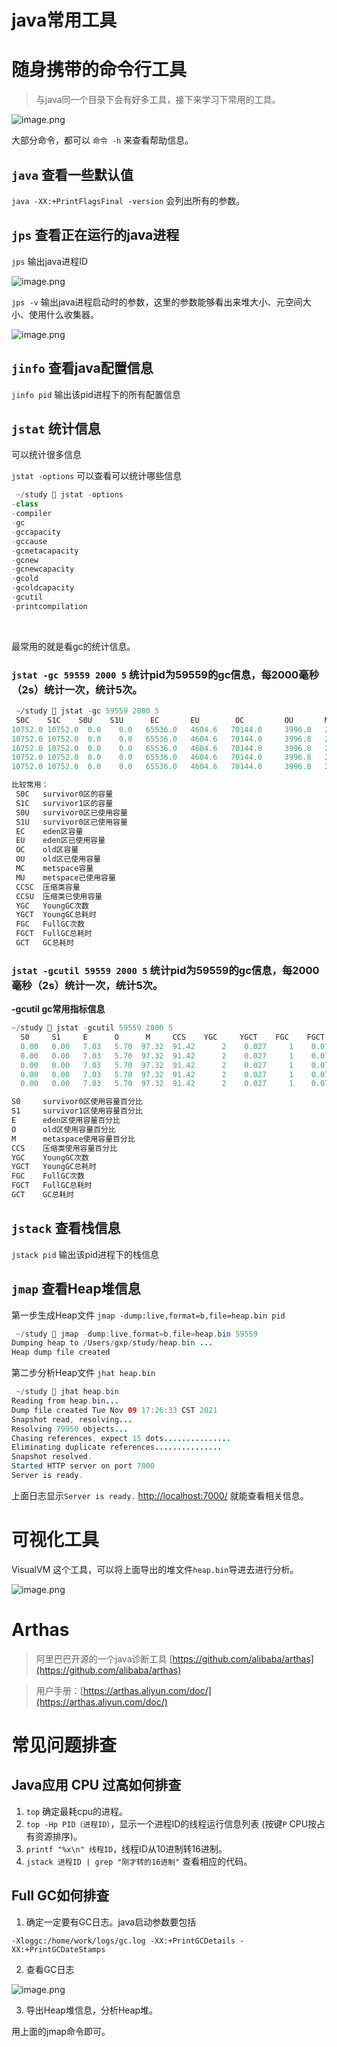 # java常用工具
# 随身携带的命令行工具

>  与java同一个目录下会有好多工具，接下来学习下常用的工具。

![image.png](/image/mynote/java_common_tools_1.png)


大部分命令，都可以 `命令 -h` 来查看帮助信息。
​

## `java` 查看一些默认值
`java -XX:+PrintFlagsFinal -version` 会列出所有的参数。


## `jps` 查看正在运行的java进程

`jps`  输出java进程ID

![image.png](/image/mynote/java_common_tools_2.png)
​

`jps -v`  输出java进程启动时的参数，这里的参数能够看出来堆大小、元空间大小、使用什么收集器。


![image.png](/image/mynote/java_common_tools_3.png)


## `jinfo` 查看java配置信息
`jinfo pid` 输出该pid进程下的所有配置信息
​

## `jstat` 统计信息

可以统计很多信息

`jstat -options` 可以查看可以统计哪些信息

```java
 ~/study  jstat -options
-class
-compiler
-gc
-gccapacity
-gccause
-gcmetacapacity
-gcnew
-gcnewcapacity
-gcold
-gcoldcapacity
-gcutil
-printcompilation
```
​

最常用的就是看gc的统计信息。

### ​`jstat -gc 59559 2000 5` 统计pid为59559的gc信息，每2000毫秒（2s）统计一次，统计5次。

```java
 ~/study  jstat -gc 59559 2000 5
 S0C    S1C    S0U    S1U      EC       EU        OC         OU       MC     MU    CCSC   CCSU   YGC     YGCT    FGC    FGCT     GCT
10752.0 10752.0  0.0    0.0   65536.0   4604.6   70144.0     3996.8   21248.0 20678.2 2560.0 2340.4      2    0.027   1      0.078    0.105
10752.0 10752.0  0.0    0.0   65536.0   4604.6   70144.0     3996.8   21248.0 20678.2 2560.0 2340.4      2    0.027   1      0.078    0.105
10752.0 10752.0  0.0    0.0   65536.0   4604.6   70144.0     3996.8   21248.0 20678.2 2560.0 2340.4      2    0.027   1      0.078    0.105
10752.0 10752.0  0.0    0.0   65536.0   4604.6   70144.0     3996.8   21248.0 20678.2 2560.0 2340.4      2    0.027   1      0.078    0.105
10752.0 10752.0  0.0    0.0   65536.0   4604.6   70144.0     3996.8   21248.0 20678.2 2560.0 2340.4      2    0.027   1      0.078    0.105

比较常用：
 S0C   survivor0区的容量
 S1C   survivor1区的容量
 S0U   survivor0区已使用容量
 S1U   survivor0区已使用容量
 EC    eden区容量
 EU    eden区已使用容量
 OC    old区容量
 OU    old区已使用容量
 MC    metspace容量
 MU    metspace已使用容量
 CCSC  压缩类容量
 CCSU  压缩类已使用容量
 YGC   YoungGC次数
 YGCT  YoungGC总耗时
 FGC   FullGC次数
 FGCT  FullGC总耗时
 GCT   GC总耗时
```
### `jstat -gcutil 59559 2000 5` 统计pid为59559的gc信息，每2000毫秒（2s）统计一次，统计5次。
**-gcutil gc常用指标信息**
​

```java
~/study  jstat -gcutil 59559 2000 5
  S0     S1     E      O      M     CCS    YGC     YGCT    FGC    FGCT     GCT
  0.00   0.00   7.03   5.70  97.32  91.42      2    0.027     1    0.078    0.105
  0.00   0.00   7.03   5.70  97.32  91.42      2    0.027     1    0.078    0.105
  0.00   0.00   7.03   5.70  97.32  91.42      2    0.027     1    0.078    0.105
  0.00   0.00   7.03   5.70  97.32  91.42      2    0.027     1    0.078    0.105
  0.00   0.00   7.03   5.70  97.32  91.42      2    0.027     1    0.078    0.105

S0     survivor0区使用容量百分比
S1     survivor1区使用容量百分比
E      eden区使用容量百分比
O      old区使用容量百分比
M      metaspace使用容量百分比
CCS    压缩类使用容量百分比
YGC    YoungGC次数
YGCT   YoungGC总耗时
FGC    FullGC次数
FGCT   FullGC总耗时
GCT    GC总耗时
```
## `jstack` 查看栈信息
`jstack pid` 输出该pid进程下的栈信息
​

## `jmap` 查看Heap堆信息
第一步生成Heap文件
`jmap -dump:live,format=b,file=heap.bin pid`
```java
 ~/study  jmap -dump:live,format=b,file=heap.bin 59559
Dumping heap to /Users/gxp/study/heap.bin ...
Heap dump file created
```
第二步分析Heap文件
`jhat heap.bin`
```java
 ~/study  jhat heap.bin
Reading from heap.bin...
Dump file created Tue Nov 09 17:26:33 CST 2021
Snapshot read, resolving...
Resolving 79950 objects...
Chasing references, expect 15 dots...............
Eliminating duplicate references...............
Snapshot resolved.
Started HTTP server on port 7000
Server is ready.
```
上面日志显示`Server is ready.`  [http://localhost:7000/](http://localhost:7000/) 就能查看相关信息。
​

# 可视化工具
VisualVM 这个工具，可以将上面导出的堆文件`heap.bin`导进去进行分析。

![image.png](/image/mynote/java_common_tools_4.png)


# Arthas
> 阿里巴巴开源的一个java诊断工具 [https://github.com/alibaba/arthas](https://github.com/alibaba/arthas)

> 用户手册：[https://arthas.aliyun.com/doc/](https://arthas.aliyun.com/doc/)



# 常见问题排查
## Java应用 CPU 过高如何排查

1. `top` 确定最耗cpu的进程。
2. `top -Hp PID（进程ID）`，显示一个进程ID的线程运行信息列表 (按键`P` CPU按占有资源排序)。
3. `printf "%x\n" 线程ID`，线程ID从10进制转16进制。
4. `jstack 进程ID | grep "刚才转的16进制"` 查看相应的代码。

## Full GC如何排查

1. 确定一定要有GC日志。java启动参数要包括

`-Xloggc:/home/work/logs/gc.log -XX:+PrintGCDetails -XX:+PrintGCDateStamps`

2. 查看GC日志

![image.png](/image/mynote/java_common_tools_5.png)

3. 导出Heap堆信息，分析Heap堆。

用上面的jmap命令即可。

